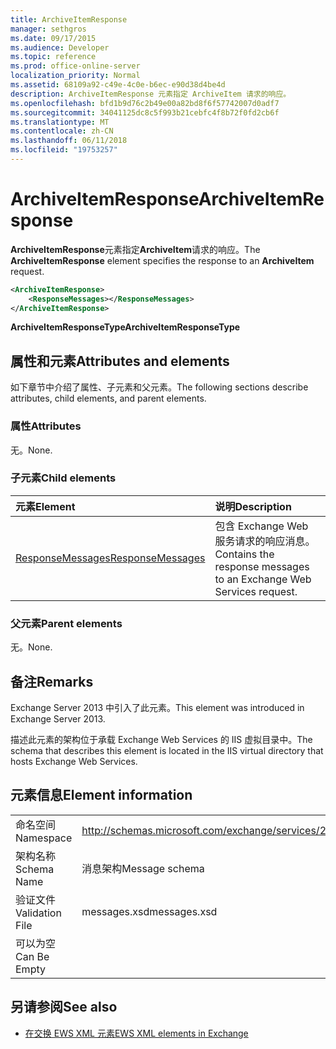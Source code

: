 ```yaml
---
title: ArchiveItemResponse
manager: sethgros
ms.date: 09/17/2015
ms.audience: Developer
ms.topic: reference
ms.prod: office-online-server
localization_priority: Normal
ms.assetid: 68109a92-c49e-4c0e-b6ec-e90d38d4be4d
description: ArchiveItemResponse 元素指定 ArchiveItem 请求的响应。
ms.openlocfilehash: bfd1b9d76c2b49e00a82bd8f6f57742007d0adf7
ms.sourcegitcommit: 34041125dc8c5f993b21cebfc4f8b72f0fd2cb6f
ms.translationtype: MT
ms.contentlocale: zh-CN
ms.lasthandoff: 06/11/2018
ms.locfileid: "19753257"
---
```

# <a name="archiveitemresponse"></a><span data-ttu-id="a2516-103">ArchiveItemResponse</span><span class="sxs-lookup"><span data-stu-id="a2516-103">ArchiveItemResponse</span></span>

<span data-ttu-id="a2516-104">**ArchiveItemResponse**元素指定**ArchiveItem**请求的响应。</span><span class="sxs-lookup"><span data-stu-id="a2516-104">The **ArchiveItemResponse** element specifies the response to an **ArchiveItem** request.</span></span> 
  
```XML
<ArchiveItemResponse>
    <ResponseMessages></ResponseMessages>
</ArchiveItemResponse>
```

 <span data-ttu-id="a2516-105">**ArchiveItemResponseType**</span><span class="sxs-lookup"><span data-stu-id="a2516-105">**ArchiveItemResponseType**</span></span>
## <a name="attributes-and-elements"></a><span data-ttu-id="a2516-106">属性和元素</span><span class="sxs-lookup"><span data-stu-id="a2516-106">Attributes and elements</span></span>

<span data-ttu-id="a2516-107">如下章节中介绍了属性、子元素和父元素。</span><span class="sxs-lookup"><span data-stu-id="a2516-107">The following sections describe attributes, child elements, and parent elements.</span></span>
  
### <a name="attributes"></a><span data-ttu-id="a2516-108">属性</span><span class="sxs-lookup"><span data-stu-id="a2516-108">Attributes</span></span>

<span data-ttu-id="a2516-109">无。</span><span class="sxs-lookup"><span data-stu-id="a2516-109">None.</span></span>
  
### <a name="child-elements"></a><span data-ttu-id="a2516-110">子元素</span><span class="sxs-lookup"><span data-stu-id="a2516-110">Child elements</span></span>

|<span data-ttu-id="a2516-111">**元素**</span><span class="sxs-lookup"><span data-stu-id="a2516-111">**Element**</span></span>|<span data-ttu-id="a2516-112">**说明**</span><span class="sxs-lookup"><span data-stu-id="a2516-112">**Description**</span></span>|
|:-----|:-----|
|[<span data-ttu-id="a2516-113">ResponseMessages</span><span class="sxs-lookup"><span data-stu-id="a2516-113">ResponseMessages</span></span>](responsemessages.md) <br/> |<span data-ttu-id="a2516-114">包含 Exchange Web 服务请求的响应消息。</span><span class="sxs-lookup"><span data-stu-id="a2516-114">Contains the response messages to an Exchange Web Services request.</span></span>  <br/> |
   
### <a name="parent-elements"></a><span data-ttu-id="a2516-115">父元素</span><span class="sxs-lookup"><span data-stu-id="a2516-115">Parent elements</span></span>

<span data-ttu-id="a2516-116">无。</span><span class="sxs-lookup"><span data-stu-id="a2516-116">None.</span></span>
  
## <a name="remarks"></a><span data-ttu-id="a2516-117">备注</span><span class="sxs-lookup"><span data-stu-id="a2516-117">Remarks</span></span>

<span data-ttu-id="a2516-118">Exchange Server 2013 中引入了此元素。</span><span class="sxs-lookup"><span data-stu-id="a2516-118">This element was introduced in Exchange Server 2013.</span></span>
  
<span data-ttu-id="a2516-119">描述此元素的架构位于承载 Exchange Web Services 的 IIS 虚拟目录中。</span><span class="sxs-lookup"><span data-stu-id="a2516-119">The schema that describes this element is located in the IIS virtual directory that hosts Exchange Web Services.</span></span>
  
## <a name="element-information"></a><span data-ttu-id="a2516-120">元素信息</span><span class="sxs-lookup"><span data-stu-id="a2516-120">Element information</span></span>

|||
|:-----|:-----|
|<span data-ttu-id="a2516-121">命名空间</span><span class="sxs-lookup"><span data-stu-id="a2516-121">Namespace</span></span>  <br/> |http://schemas.microsoft.com/exchange/services/2006/messages  <br/> |
|<span data-ttu-id="a2516-122">架构名称</span><span class="sxs-lookup"><span data-stu-id="a2516-122">Schema Name</span></span>  <br/> |<span data-ttu-id="a2516-123">消息架构</span><span class="sxs-lookup"><span data-stu-id="a2516-123">Message schema</span></span>  <br/> |
|<span data-ttu-id="a2516-124">验证文件</span><span class="sxs-lookup"><span data-stu-id="a2516-124">Validation File</span></span>  <br/> |<span data-ttu-id="a2516-125">messages.xsd</span><span class="sxs-lookup"><span data-stu-id="a2516-125">messages.xsd</span></span>  <br/> |
|<span data-ttu-id="a2516-126">可以为空</span><span class="sxs-lookup"><span data-stu-id="a2516-126">Can Be Empty</span></span>  <br/> ||
   
## <a name="see-also"></a><span data-ttu-id="a2516-127">另请参阅</span><span class="sxs-lookup"><span data-stu-id="a2516-127">See also</span></span>

- [<span data-ttu-id="a2516-128">在交换 EWS XML 元素</span><span class="sxs-lookup"><span data-stu-id="a2516-128">EWS XML elements in Exchange</span></span>](ews-xml-elements-in-exchange.md)

